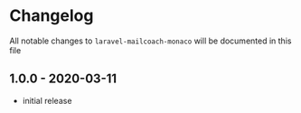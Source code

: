 # Changelog

All notable changes to `laravel-mailcoach-monaco` will be documented in this file

## 1.0.0 - 2020-03-11

- initial release

